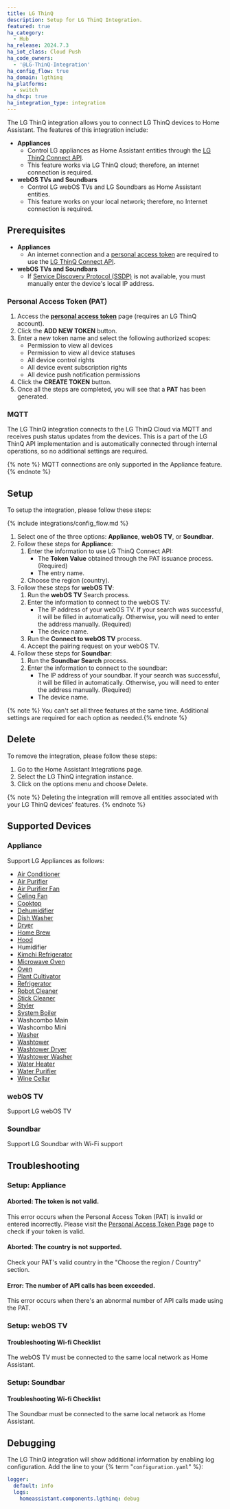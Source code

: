 ```yaml
---
title: LG ThinQ
description: Setup for LG ThinQ Integration.
featured: true
ha_category:
  - Hub
ha_release: 2024.7.3
ha_iot_class: Cloud Push
ha_code_owners:
  - '@LG-ThinQ-Integration'
ha_config_flow: true
ha_domain: lgthinq
ha_platforms:
  - switch
ha_dhcp: true
ha_integration_type: integration
---
```


The LG ThinQ integration allows you to connect LG ThinQ devices to Home Assistant. The features of this integration include:

- **Appliances**
   - Control LG appliances as Home Assistant entities through the [LG ThinQ Connect API](https://thinq.developer.lge.com/ko/cloud/).
   - This feature works via LG ThinQ cloud; therefore, an internet connection is required.
- **webOS TVs and Soundbars**
   - Control LG webOS TVs and LG Soundbars as Home Assistant entities.
   - This feature works on your local network; therefore, no Internet connection is required.


## Prerequisites

- **Appliances**
    - An internet connection and a [personal access token](https://connect-pat.lgthinq.com) are required to use the [LG ThinQ Connect API](https://thinq.developer.lge.com/ko/cloud/).
- **webOS TVs and Soundbars**
    - If [Service Discovery Protocol (SSDP)](https://www.home-assistant.io/integrations/ssdp/) is not available, you must manually enter the device's local IP address.


### Personal Access Token (PAT)

1.	Access the **[personal access token](https://connect-pat.lgthinq.com)** page (requires an LG ThinQ account).
2.	Click the **ADD NEW TOKEN** button.
3.	Enter a new token name and select the following authorized scopes: 
    - Permission to view all devices
    - Permission to view all device statuses
    - All device control rights
    - All device event subscription rights
    - All device push notification permissions
4.	Click the **CREATE TOKEN** button.
5.	Once all the steps are completed, you will see that a **PAT** has been generated.

### MQTT

The LG ThinQ integration connects to the LG ThinQ Cloud via MQTT and receives push status updates from the devices. This is a part of the LG ThinQ API implementation and is automatically connected through internal operations, so no additional settings are required.

{% note %} MQTT connections are only supported in the Appliance feature.{% endnote %}


## Setup

To setup the integration, please follow these steps:

{% include integrations/config_flow.md %}

1.	Select one of the three options: **Appliance**, **webOS TV**, or **Soundbar**.
2. Follow these steps for **Appliance**:
   1. Enter the information to use LG ThinQ Connect API:
      - The **Token Value** obtained through the PAT issuance process. (Required)
      - The entry name.
   2. Choose the region (country).
3. Follow these steps for  **webOS TV**:
   1.	Run the **webOS TV** Search process.
   2. Enter the information to connect to the webOS TV:
      - The IP address of your webOS TV. If your search was successful, it will be filled in automatically. Otherwise, you will need to enter the address manually. (Required)
      - The device name.
   3. Run the **Connect to webOS TV** process.
   4. Accept the pairing request on your webOS TV.
4. Follow these steps for **Soundbar**:
   1. Run the **Soundbar Search** process.
   2. Enter the information to connect to the soundbar:
      - The IP address of your soundbar. If your search was successful, it will be filled in automatically. Otherwise, you will need to enter the address manually. (Required)
      - The device name.

{% note %} You can't set all three features at the same time. Additional settings are required for each option as needed.{% endnote %}


## Delete

To remove the integration, please follow these steps:

1.	Go to the Home Assistant Integrations page.
2.	Select the LG ThinQ integration instance.
3.	Click on the options menu and choose Delete.

{% note %} Deleting the integration will remove all entities associated with your LG ThinQ devices' features. {% endnote %}


## Supported Devices

### Appliance

Support LG Appliances as follows:

- [Air Conditioner](https://thinq.developer.lge.com/en/cloud/docs/thinq-connect/device-profile/air-conditioner/)
- [Air Purifier](https://thinq.developer.lge.com/en/cloud/docs/thinq-connect/device-profile/air-purifier/)
- [Air Purifier Fan](https://thinq.developer.lge.com/en/cloud/docs/thinq-connect/device-profile/Air-Purifier-Fan/)
- [Celing Fan](https://thinq.developer.lge.com/en/cloud/docs/thinq-connect/device-profile/ceiling-fan/)
- [Cooktop](https://thinq.developer.lge.com/en/cloud/docs/thinq-connect/device-profile/Cooktop/)
- [Dehumidifier](https://thinq.developer.lge.com/en/cloud/docs/thinq-connect/device-profile/dehumidifier/)
- [Dish Washer](https://thinq.developer.lge.com/en/cloud/docs/thinq-connect/device-profile/dish-washer/)
- [Dryer](https://thinq.developer.lge.com/en/cloud/docs/thinq-connect/device-profile/Dryer/)
- [Home Brew](https://thinq.developer.lge.com/en/cloud/docs/thinq-connect/device-profile/Home-Brew/)
- [Hood](https://thinq.developer.lge.com/en/cloud/docs/thinq-connect/device-profile/Hood/)
- Humidifier
- [Kimchi Refrigerator](https://thinq.developer.lge.com/en/cloud/docs/thinq-connect/device-profile/Kimchi-Refrigerator/)
- [Microwave Oven](https://thinq.developer.lge.com/en/cloud/docs/thinq-connect/device-profile/Microwave-Oven/)
- [Oven](https://thinq.developer.lge.com/en/cloud/docs/thinq-connect/device-profile/Oven/)
- [Plant Cultivator](https://thinq.developer.lge.com/en/cloud/docs/thinq-connect/device-profile/Plant-Cultivator/)
- [Refrigerator](https://thinq.developer.lge.com/en/cloud/docs/thinq-connect/device-profile/refrigerator/)
- [Robot Cleaner](https://thinq.developer.lge.com/en/cloud/docs/thinq-connect/device-profile/robot-cleaner/)
- [Stick Cleaner](https://thinq.developer.lge.com/en/cloud/docs/thinq-connect/device-profile/Stick-Cleaner/)
- [Styler](https://thinq.developer.lge.com/en/cloud/docs/thinq-connect/device-profile/styler/)
- [System Boiler](https://thinq.developer.lge.com/en/cloud/docs/thinq-connect/device-profile/System-Boiler/)
- Washcombo Main
- Washcombo Mini
- [Washer](https://thinq.developer.lge.com/en/cloud/docs/thinq-connect/device-profile/washer/)
- [Washtower](https://thinq.developer.lge.com/en/cloud/docs/thinq-connect/device-profile/WashTower-Single-Unit/)
- [Washtower Dryer](https://thinq.developer.lge.com/en/cloud/docs/thinq-connect/device-profile/WashTower-Dryer/)
- [Washtower Washer](https://thinq.developer.lge.com/en/cloud/docs/thinq-connect/device-profile/WashTower-Washer/)
- [Water Heater](https://thinq.developer.lge.com/en/cloud/docs/thinq-connect/device-profile/Water-Heater/)
- [Water Purifier](https://thinq.developer.lge.com/en/cloud/docs/thinq-connect/device-profile/water-purifier/)
- [Wine Cellar](https://thinq.developer.lge.com/en/cloud/docs/thinq-connect/device-profile/Wine-Cellar/)

### webOS TV

Support LG webOS TV

### Soundbar

Support LG Soundbar with Wi-Fi support


## Troubleshooting

### Setup: Appliance

#### Aborted: The token is not valid.

This error occurs when the Personal Access Token (PAT) is invalid or entered incorrectly. Please visit the [Personal Access Token Page](https://d1jykc6oogauei.cloudfront.net/) page to check if your token is valid.

#### Aborted: The country is not supported.

Check your PAT's valid country in the "Choose the region / Country" section.

#### Error: The number of API calls has been exceeded.

This error occurs when there's an abnormal number of API calls made using the PAT.

### Setup: webOS TV

#### Troubleshooting Wi-fi Checklist

The webOS TV must be connected to the same local network as Home Assistant.

### Setup: Soundbar

#### Troubleshooting Wi-fi Checklist

The Soundbar must be connected to the same local network as Home Assistant.

## Debugging

The LG ThinQ integration will show additional information by enabling log configuration. Add the line to your {% term "`configuration.yaml`" %}:

```yaml
logger:
  default: info
  logs:
    homeassistant.components.lgthinq: debug
```
